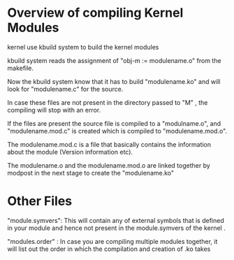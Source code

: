 Overview of compiling Kernel Modules
======================================

kernel use  kbuild system to build the kernel modules

kbuild system reads  the assignment of "obj-m := modulename.o"  from the makefile. 

Now the kbuild system know that it has to build "modulename.ko" and will look for "modulename.c" for the source.

 In case these files are not present in the directory passed to "M" , the compiling will stop with an error. 

If the files are present the source file is compiled to a "modulname.o",  and "modulename.mod.c" is created which is compiled to "modulename.mod.o". 

The modulename.mod.c is a file that basically contains the information about the module (Version information etc).

The modulename.o and the modulename.mod.o are linked together by modpost in the next stage to create the "modulename.ko" 

Other Files
============

"module.symvers": This will contain any of external symbols that is defined in your module and hence not present in the module.symvers of the kernel .

"modules.order" : In case you are compiling multiple modules together, it will list out the order in which the compilation and creation of .ko takes 



